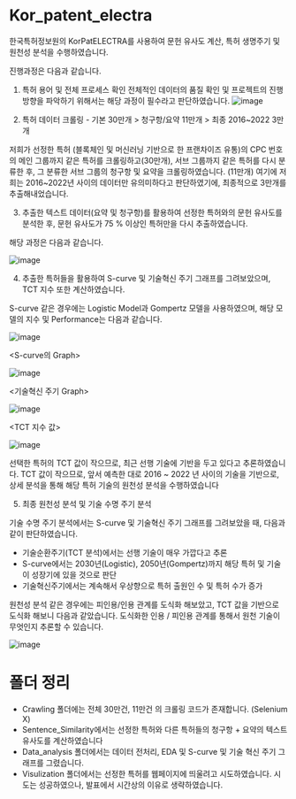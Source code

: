 

# Kor_patent_electra
한국특허정보원의 KorPatELECTRA를 사용하여 문헌 유사도 계산, 특허 생명주기 및 원천성 분석을 수행하였습니다.






진행과정은 다음과 같습니다.

1) 특허 용어 및 전체 프로세스 확인 
전체적인 데이터의 품질 확인 및 프로젝트의 진행방향을 파악하기 위해서는 해당 과정이 필수라고 판단하였습니다.
![image](https://user-images.githubusercontent.com/73458088/207750778-06f0ab70-b3d3-4bee-be0b-4e677816ec24.png)

2) 특허 데이터 크롤링 - 기본 30만개 > 청구항/요약 11만개 > 최종 2016~2022 3만개

저희가 선정한 특허 (블록체인 및 머신러닝 기반으로 한 프랜차이즈 유통)의 CPC 번호의 메인 그룹까지 같은 특허를 크롤링하고(30만개), 서브 그룹까지 같은 특허를 다시 분류한 후, 그 분류한 서브 그룹의 청구항 및 요약을 크롤링하였습니다. (11만개) 여기에 저희는 2016~2022년 사이의 데이터만 유의미하다고 판단하였기에, 최종적으로 3만개를 추출해내었습니다.

3) 추출한 텍스트 데이터(요약 및 청구항)를 활용하여 선정한 특허와의 문헌 유사도를 분석한 후, 문헌 유사도가 75 % 이상인 특허만을 다시 추출하였습니다.

해당 과정은 다음과 같습니다.

![image](https://user-images.githubusercontent.com/73458088/207750927-43d11783-87ad-4d9b-9b33-a377deb58928.png)


4) 추출한 특허들을 활용하여 S-curve 및 기술혁신 주기 그래프를 그려보았으며, TCT 지수 또한 계산하였습니다.

S-curve 같은 경우에는 Logistic Model과 Gompertz 모델을 사용하였으며, 해당 모델의 지수 및 Performance는 다음과 같습니다.

![image](https://user-images.githubusercontent.com/73458088/207751394-d1c39553-579d-4108-8c57-066fed01ac40.png)



<S-curve의 Graph>

![image](https://user-images.githubusercontent.com/73458088/207751482-e12c9d71-0560-45c9-9bfe-7a18c13c2d70.png)


  
  
<기술혁신 주기 Graph>

![image](https://user-images.githubusercontent.com/73458088/207751506-92de150c-3608-440f-880d-2d4a0859918d.png)

  
  

<TCT 지수 값>

![image](https://user-images.githubusercontent.com/73458088/207751524-e22e8453-b63d-43c6-b375-eabcc19ffe2c.png)


선택한 특허의 TCT 값이 작으므로, 최근 선행 기술에 기반을 두고 있다고 추론하였습니다. TCT 값이 작으므로, 앞서 예측한 대로 2016 ~ 2022 년 사이의 기술을 기반으로, 상세 분석을 통해 해당 특허 기술의 원천성 분석을 수행하였습니다


5) 최종 원천성 분석 및 기술 수명 주기 분석

기술 수명 주기 분석에서는 S-curve 및 기술혁신 주기 그래프를 그려보았을 때, 다음과 같이 판단하였습니다.
- 기술순환주기(TCT 분석)에서는 선행 기술이 매우 가깝다고 추론
- S-curve에서는 2030년(Logistic), 2050년(Gompertz)까지
해당 특허 및 기술이 성장기에 있을 것으로 판단
- 기술혁신주기에서는 계속해서 우상향으로 특허 출원인 수 및 특허
수가 증가

원천성 분석 같은 경우에는 피인용/인용 관계를 도식화 해보았고, TCT 값을 기반으로 도식화 해보니 다음과 같았습니다. 도식화한 인용 / 피인용 관계를 통해서 원천 기술이 무엇인지 추론할 수 있습니다.

![image](https://user-images.githubusercontent.com/73458088/207751971-e29d62b1-ca4e-4d5a-ad2e-6e00b85311f6.png)






# 폴더 정리

- Crawling 폴더에는 전체 30만건, 11만건 의 크롤링 코드가 존재합니다. (Selenium X)
- Sentence_Similarity에서는 선정한 특허와 다른 특허들의 청구항 + 요약의 텍스트 유사도를 계산하였습니다
- Data_analysis 폴더에서는 데이터 전처리, EDA 및 S-curve 및 기술 혁신 주기 그래프를 그렸습니다.
- Visulization 폴더에서는 선정한 특허를 웹페이지에 띄울려고 시도하였습니다. 시도는 성공하였으나, 발표에서 시간상의 이유로 생략하였습니다.






